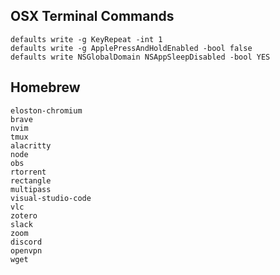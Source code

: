 ## OSX Terminal Commands
    defaults write -g KeyRepeat -int 1
    defaults write -g ApplePressAndHoldEnabled -bool false
    defaults write NSGlobalDomain NSAppSleepDisabled -bool YES
## Homebrew
    eloston-chromium
    brave
    nvim
    tmux
    alacritty
    node
    obs
    rtorrent
    rectangle
    multipass
    visual-studio-code
    vlc
    zotero
    slack
    zoom
    discord
    openvpn
    wget
